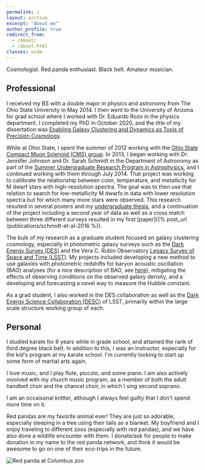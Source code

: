 ```yaml
---
permalink: /
layout: archive
excerpt: "About me"
author_profile: true
redirect_from: 
  - /about/
  - /about.html
classes: wide
---
```

Cosmologist. Red panda enthusiast. Black belt. Amateur musician.

## Professional

I received my BS with a double major in physics and astronomy from The Ohio State University in May 2014. I then went to the University of Arizona for grad school where I worked with Dr. Eduardo Rozo in the physics department. I completed my PhD in October 2020, and the title of my dissertation was [Enabling Galaxy Clustering and Dynamics as Tools of Precision Cosmology](http://hdl.handle.net/10150/650777).

While at Ohio State, I spent the summer of 2012 working with the [Ohio State Compact Muon Solenoid (CMS) group](https://www.asc.ohio-state.edu/physics/cms/). In 2013, I began working with Dr. Jennifer Johnson and Dr. Sarah Schmidt in the Department of Astronomy as part of the [Summer Undergraduate Research Program in Astrophysics](https://astronomy.osu.edu/undergraduates/undergraduate-research/surp), and I continued working with them through July 2014. That project was working to callibrate the relationship between color, temperature, and metallicity for M dwarf stars with high-resolution spectra. The goal was to then use that relation to search for low-metallicity M dwarfs in data with lower resolution spectra but for which many more stars were observed. This research resulted in several posters and my [undergraduate thesis](http://hdl.handle.net/1811/60400), and a continuation of the project including a second year of data as well as a cross match between three different surveys resulted in my first [paper]({% post_url /publications/schmidt-et-al-2016 %}).

The bulk of my research as a graduate student focused on galaxy clustering cosmology, especially in photometric galaxy surveys such as the [Dark Energy Survey (DES)](https://www.darkenergysurvey.org) and the Vera C. Rubin Observatory [Legacy Survey of Space and Time (LSST)](https://www.lsst.org). My projects included developing a new method to use galaxies with photometric redshifts for baryon acoustic oscillation (BAO) analyses (for a nice description of BAO, see [here](http://w.astro.berkeley.edu/~mwhite/bao/)), mitigating the effects of observing conditions on the observed galaxy density, and a developing and forecasting a novel way to measure the Hubble constant.

As a grad student, I also worked in the DES collaboration as well as the [Dark Energy Science Collaboration (DESC)](https://lsstdesc.org) of LSST, primarily within the large scale structure working group of each.


## Personal
I studied karate for 6 years while in grade school, and attained the rank of third degree black belt. In addition to this, I was an instructor, especially for the kid's program at my karate school. I'm currently looking to start up some form of martial arts again.

I love music, and I play flute, piccolo, and some piano. I am also actively involved with my church music program, as a member of both the adult handbell choir and the chancel choir, in which I sing second soprano.

I am an occaisonal knitter, although I always feel guilty that I don't spend more time on it.

Red pandas are my favorite animal ever! They are just so adorable, especially sleeping in a tree using their tails as a blanket. My boyfriend and I enjoy traveling to different zoos (especially with red pandas), and we have also done a wildlife encounter with them. I donate/ask for people to make donation in my name to the red panda network, and think it would be awesome to go on one of their eco-trips in the future.

<img src="../images/red_panda_cbus_zoo_2.jpg" alt="Red panda at Columbus zoo" class="center">
